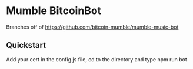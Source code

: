 # Mumble BitcoinBot

Branches off of https://github.com/bitcoin-mumble/mumble-music-bot

## Quickstart

Add your cert in the config.js file, cd to the directory and type npm run bot
